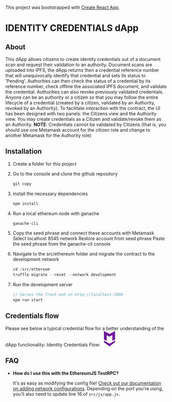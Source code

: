 This project was bootstrapped with [Create React App](https://github.com/facebook/create-react-app).


# IDENTITY CREDENTIALS dApp

## About

This dApp allows citizens to create identity credentials out of a document scan and request their validation to an authority. Document scans are uploaded into IPFS, the dApp returns then a credential reference number that will unequivocally identify that credential and sets its status to 'Pending'. Authorities can then check the status of a credential by its reference number, check offline the associated IPFS document, and validate the credential. Authorities can also revoke previously validated credentials. 
Anyone can be an authority or a citizen so that you may follow the entire lifecycle of a credential (created by a citizen, validated by an Authority, revoked by an Authority). To facilitate interaction with the contract, the UI has been designed with two panels: the Citizens view and the Authority view. You may create credentials as a Citizen and validate/revoke them as an Authority.
**NOTE**: Credentials cannot be validated by Citizens (that is, you should use one Metamask account for the citizen role and change to another Metamask for the Authority role)

## Installation

1. Create a folder for this project

2. Go to the console and clone the github repository
    ```javascript
    git copy 
    ```

3. Install the necessary dependencies
    ```javascript
    npm install
    ```
4. Run a local ethereum node with ganache
    ```javascript
    ganache-cli
    ```
5. Copy the seed phrase and connect these accounts with Metamask
    Select localhost 8545 network
    Restore account from seed phrase
    Paste the seed phrase from the ganache-cli console

4. Navigate to the src/ethereum folder and migrate the contract to the development network
    ```javascript
    cd /src/ethereum
    truffle migrate --reset --network development
    ```
5. Run the development server 
    ```javascript
    // Serves the front-end on http://localhost:3000
    npm run start
    ```

## Credentials flow

Please see below a typical credential flow for a better understanding of the dApp functionality:
Identity Credentials Flow: 
![alt text](https://github.com/adam-p/markdown-here/raw/master/src/common/images/icon48.png "Identity credentials flow")


## FAQ

* __How do I use this with the EthereumJS TestRPC?__

    It's as easy as modifying the config file! [Check out our documentation on adding network configurations](http://truffleframework.com/docs/advanced/configuration#networks). Depending on the port you're using, you'll also need to update line 16 of `src/js/app.js`.

